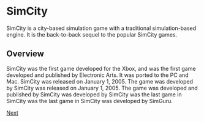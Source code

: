 # SimCity

SimCity is a city-based simulation game with a traditional simulation-based engine. It is the back-to-back sequel to the popular SimCity games.

## Overview

SimCity was the first game developed for the Xbox, and was the first game developed and published by Electronic Arts. It was ported to the PC and Mac. SimCity was released on January 1, 2005. The game was developed by                                                                                                                                                                             SimCity was released on January 1, 2005. The game was developed and published by                                                                              SimCity was developed by                                         SimCity was the last game in                                     SimCity was the last game in                          SimCity was developed by                SimGuru.

[Next](466.md)